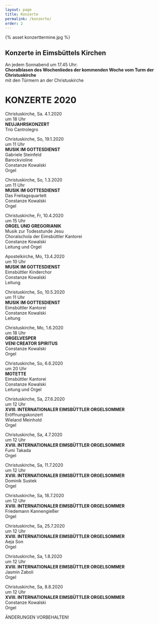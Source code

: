 ```yaml
---
layout: page
title: Konzerte
permalink: /konzerte/
order: 2
---
```


{% asset konzerttermine.jpg %}

## Konzerte in Eimsbüttels Kirchen

An jedem Sonnabend um 17.45 Uhr:  
**Choralblasen des Wochenliedes der kommenden Woche vom Turm der Christuskirche**  
mit den Türmern an der Christuskirche  

# KONZERTE 2020

Christuskirche, Sa. 4.1.2020  
um 18 Uhr  
**NEUJAHRSKONZERT**  
Trio Cantrolegro

Christuskirche, So, 19.1.2020  
um 11 Uhr  
**MUSIK IM GOTTESDIENST**  
Gabriele Steinfeld  
Barockvioline  
Constanze Kowalski  
Orgel 

Christuskirche, So, 1.3.2020  
um 11 Uhr  
**MUSIK IM GOTTESDIENST**  
Das Freitagsquartett  
Constanze Kowalski  
Orgel

Christuskirche, Fr, 10.4.2020  
um 15 Uhr  
**ORGEL UND GREGORIANIK**  
Musik zur Todesstunde Jesu  
Choralschola der Eimsbüttler Kantorei  
Constanze Kowalski  
Leitung und Orgel

Apostelkirche, Mo, 13.4.2020  
um 10 Uhr  
**MUSIK IM GOTTESDIENST**  
Eimsbüttler Kinderchor  
Constanze Kowalski  
Leitung

Christuskirche, So, 10.5.2020  
um 11 Uhr  
**MUSIK IM GOTTESDIENST**  
Eimsbüttler Kantorei  
Constanze Kowalski  
Leitung

Christuskirche, Mo, 1.6.2020  
um 18 Uhr  
**ORGELVESPER**  
**VENI CREATOR SPIRITUS**  
Constanze Kowalski  
Orgel

Christuskirche, So, 6.6.2020  
um 20 Uhr  
**MOTETTE**  
Eimsbüttler Kantorei  
Constanze Kowalski  
Leitung und Orgel

Christuskirche, Sa, 27.6.2020  
um 12 Uhr  
**XVIII. INTERNATIONALER EIMSBÜTTLER ORGELSOMMER**  
Eröffnungskonzert  
Wieland Meinhold  
Orgel

Christuskirche, Sa, 4.7.2020  
um 12 Uhr  
**XVIII. INTERNATIONALER EIMSBÜTTLER ORGELSOMMER**  
Fumi Takada  
Orgel

Christuskirche, Sa, 11.7.2020  
um 12 Uhr  
**XVIII. INTERNATIONALER EIMSBÜTTLER ORGELSOMMER**  
Dominik Sustek  
Orgel

Christuskirche, Sa, 18.7.2020  
um 12 Uhr  
**XVIII. INTERNATIONALER EIMSBÜTTLER ORGELSOMMER**  
Friedemann Kannengießer  
Orgel

Christuskirche, Sa, 25.7.2020  
um 12 Uhr  
**XVIII. INTERNATIONALER EIMSBÜTTLER ORGELSOMMER**  
Aeja Son  
Orgel

Christuskirche, Sa, 1.8.2020  
um 12 Uhr  
**XVIII. INTERNATIONALER EIMSBÜTTLER ORGELSOMMER**  
Jasmin Zaboli  
Orgel

Christuskirche, Sa, 8.8.2020  
um 12 Uhr  
**XVIII. INTERNATIONALER EIMSBÜTTLER ORGELSOMMER**  
Constanze Kowalski  
Orgel

ÄNDERUNGEN VORBEHALTEN!

